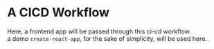 # A CICD Workflow
Here, a frontend app will be passed through this ci-cd workflow.  
a demo `create-react-app`, for the sake of simplicity, will be used here.  
